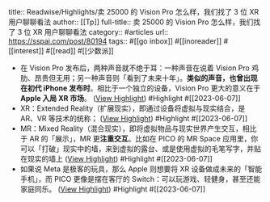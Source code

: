 title:: Readwise/Highlights/卖 25000 的 Vision Pro 怎么样，我们找了 3 位 XR 用户聊聊看法
author:: [[Tp]]
full-title:: 卖 25000 的 Vision Pro 怎么样，我们找了 3 位 XR 用户聊聊看法
category:: #articles
url:: https://sspai.com/post/80194
tags:: #[[go inbox]] #[[inoreader]] #[[interest]] #[[read]] #[[少数派]]
- 在 Vision Pro 发布后，两种声音就不绝于耳：一种声音在说着 Vision Pro 鸡肋、昂贵但无用；另一种声音则「看到了未来十年」。**类似的声音，也曾出现在初代 iPhone 发布时**。相比于一个独立的设备，Vision Pro 更大的意义在于 **Apple 入局 XR 市场**。 ([View Highlight](https://read.readwise.io/read/01h2ax8admsxwz01qpvc9qsz3f)) #Highlight #[[2023-06-07]]
- XR：Extended Reality（扩展现实），即通过设备将虚拟与现实结合，是 AR、VR 等技术的统称； ([View Highlight](https://read.readwise.io/read/01h2ax8exyskne1fkhtkkmwz2s)) #Highlight #[[2023-06-07]]
- MR：Mixed Reality（混合现实），即将虚拟物品与现实世界产生交互，相比于 AR 的「展示」，MR 更**注重交互**。比如在 PICO 的 MR Space 应用里，你可以「打破」现实中的墙，来到虚拟的露台、或是使用虚拟的毛笔写字，并贴在现实的墙上 ([View Highlight](https://read.readwise.io/read/01h2ax8nnnyrpek2aps5ae3fqr)) #Highlight #[[2023-06-07]]
- 如果说 Meta 是极客的玩具，那么 Apple 则想要将 XR 设备做成未来的「智能手机」，而 PICO 更像是摆在客厅的 Switch：可以玩游戏、轻健身，甚至还能家庭同乐。 ([View Highlight](https://read.readwise.io/read/01h2axaeb68mahcnmjj8nkc038)) #Highlight #[[2023-06-07]]